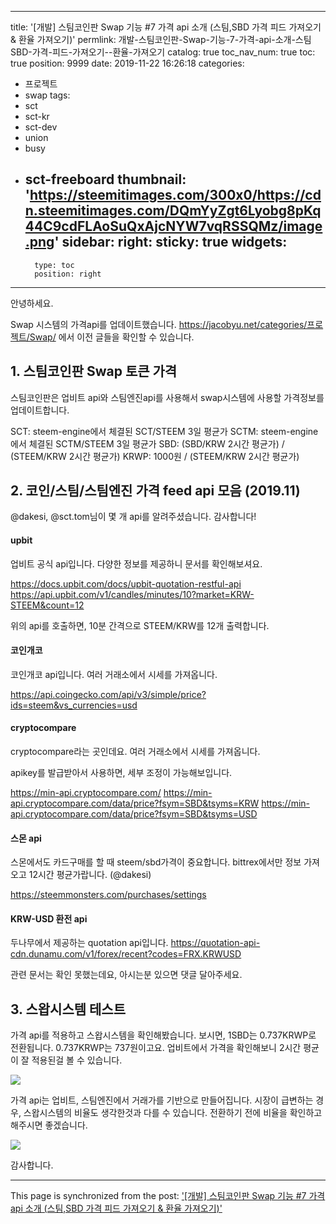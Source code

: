 
---
title: '[개발] 스팀코인판 Swap 기능 #7 가격 api 소개 (스팀,SBD 가격 피드 가져오기 & 환율 가져오기)'
permlink: 개발-스팀코인판-Swap-기능-7-가격-api-소개-스팀SBD-가격-피드-가져오기--환율-가져오기
catalog: true
toc_nav_num: true
toc: true
position: 9999
date: 2019-11-22 16:26:18
categories:
- 프로젝트
- swap
tags:
- sct
- sct-kr
- sct-dev
- union
- busy
- sct-freeboard
thumbnail: 'https://steemitimages.com/300x0/https://cdn.steemitimages.com/DQmYyZgt6Lyobg8pKq44C9cdFLAoSuQxAjcNYW7vqRSSQMz/image.png'
sidebar:
    right:
        sticky: true
widgets:
    -
        type: toc
        position: right
---


안녕하세요. 

Swap 시스템의 가격api를 업데이트했습니다.
https://jacobyu.net/categories/프로젝트/Swap/ 에서 이전 글들을 확인할 수 있습니다.

## 1. 스팀코인판 Swap  토큰 가격

스팀코인판은 업비트 api와 스팀엔진api를 사용해서 swap시스템에 사용할 가격정보를 업데이트합니다.


SCT:  steem-engine에서 체결된 SCT/STEEM 3일 평균가 
SCTM:  steem-engine에서 체결된 SCTM/STEEM 3일 평균가 
SBD:  (SBD/KRW 2시간 평균가) / (STEEM/KRW 2시간 평균가)
KRWP: 1000원 / (STEEM/KRW 2시간 평균가)



## 2. 코인/스팀/스팀엔진 가격 feed api 모음 (2019.11)

@dakesi, @sct.tom님이 몇 개 api를 알려주셨습니다. 감사합니다!

#### upbit

업비트 공식 api입니다. 다양한 정보를 제공하니 문서를 확인해보셔요.

https://docs.upbit.com/docs/upbit-quotation-restful-api
https://api.upbit.com/v1/candles/minutes/10?market=KRW-STEEM&count=12

위의 api를 호출하면, 10분 간격으로 STEEM/KRW를 12개 출력합니다. 

#### 코인개코

코인개코 api입니다. 여러 거래소에서 시세를 가져옵니다.

https://api.coingecko.com/api/v3/simple/price?ids=steem&vs_currencies=usd

#### cryptocompare

cryptocompare라는 곳인데요. 여러 거래소에서 시세를 가져옵니다.

apikey를 발급받아서 사용하면, 세부 조정이 가능해보입니다.

https://min-api.cryptocompare.com/ 
https://min-api.cryptocompare.com/data/price?fsym=SBD&tsyms=KRW
https://min-api.cryptocompare.com/data/price?fsym=SBD&tsyms=USD


#### 스몬 api
스몬에서도 카드구매를 할 때 steem/sbd가격이 중요합니다. 
bittrex에서만 정보 가져오고 12시간 평균가랍니다. (@dakesi)

https://steemmonsters.com/purchases/settings 

#### KRW-USD 환전 api

두나무에서 제공하는 quotation api입니다.
https://quotation-api-cdn.dunamu.com/v1/forex/recent?codes=FRX.KRWUSD

관련 문서는 확인 못했는데요, 아시는분 있으면 댓글 달아주세요.

## 3. 스왑시스템 테스트

가격 api를 적용하고 스왑시스템을 확인해봤습니다. 보시면, 1SBD는 0.737KRWP로 전환됩니다. 0.737KRWP는 737원이고요. 업비트에서 가격을 확인해보니 2시간 평균이 잘 적용된걸 볼 수 있습니다.


![](https://steemitimages.com/300x0/https://cdn.steemitimages.com/DQmYyZgt6Lyobg8pKq44C9cdFLAoSuQxAjcNYW7vqRSSQMz/image.png)

가격 api는 업비트, 스팀엔진에서 거래가를 기반으로 만들어집니다. 시장이 급변하는 경우, 스왑시스템의 비율도 생각한것과 다를 수 있습니다. 전환하기 전에 비율을 확인하고 해주시면 좋겠습니다.



![](https://cdn.steemitimages.com/DQmWFssRPYWC67m1n6JinpEE4mV9BNpw5FGa4uHYzFG9wfs/image.png)


감사합니다.

- - -

This page is synchronized from the post: ['[개발] 스팀코인판 Swap 기능 #7 가격 api 소개 (스팀,SBD 가격 피드 가져오기 & 환율 가져오기)'](https://steempeak.com/@jacobyu/swap-7-api-sbd-and)

